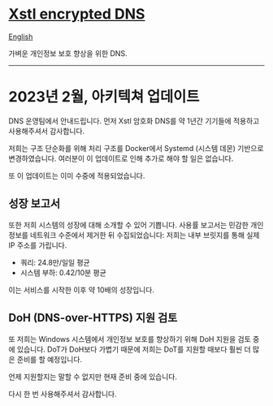 # [Xstl encrypted DNS](/)

[English](/202304-arch-update.md)

가벼운 개인정보 보호 향상을 위한 DNS.

---

# 2023년 2월, 아키텍쳐 업데이트

DNS 운영팀에서 안내드립니다.
먼저 Xstl 암호화 DNS를 약 1년간 기기들에 적용하고 사용해주셔서 감사합니다.

저희는 구조 단순화를 위해 처리 구조를 Docker에서 Systemd (시스템 데몬) 기반으로 변경하였습니다.
여러분이 이 업데이트로 인해 추가로 해야 할 일은 없습니다.

또 이 업데이트는 이미 수중에 적용되었습니다.

## 성장 보고서

또한 저희 시스템의 성장에 대해 소개할 수 있어 기쁩니다.
사용률 보고서는 민감한 개인정보를 네트워크 수준에서 제거한 뒤 수집되었습니다: 저희는 내부 브릿지를 통해 실제 IP 주소를 가립니다.

- 쿼리: 24.8만/일일 평균
- 시스템 부하: 0.42/10분 평균

이는 서비스를 시작한 이후 약 10배의 성장입니다.

## DoH (DNS-over-HTTPS) 지원 검토

또 저희는 Windows 시스템에서 개인정보 보호를 향상하기 위해 DoH 지원을 검토 중에 있습니다.
DoT가 DoH보다 가볍기 때문에 저희는 DoT를 지원할 때보다 훨씬 더 많은 준비를 할 예정입니다.

언제 지원할지는 말할 수 없지만 현재 준비 중에 있습니다.

다시 한 번 사용해주셔서 감사합니다.
